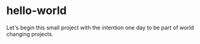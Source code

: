 # hello-world
Let's begin this small project with the intention one day to be part of world changing projects. 
